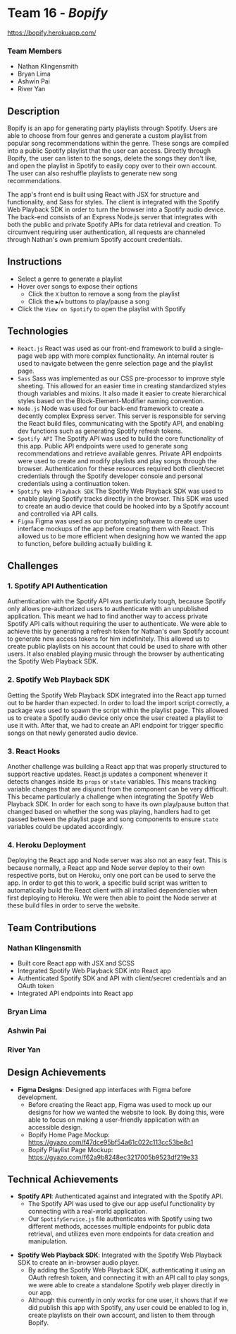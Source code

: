# Team 16 - *Bopify*
https://bopify.herokuapp.com/

### Team Members
* Nathan Klingensmith
* Bryan Lima
* Ashwin Pai
* River Yan

## Description
Bopify is an app for generating party playlists through Spotify. 
Users are able to choose from four genres and generate a custom playlist from popular song recommendations within the genre.
These songs are compiled into a public Spotify playlist that the user can access. Directly through Bopify, the user can listen to the songs, delete the songs they don't like, and open the playlist in Spotify to easily copy over to their own account.
The user can also reshuffle playlists to generate new song recommendations.

The app's front end is built using React with JSX for structure and functionality, and Sass for styles.
The client is integrated with the Spotify Web Playback SDK in order to turn the browser into a Spotify audio device.
The back-end consists of an Express Node.js server that integrates with both the public and private Spotify APIs for data retrieval and creation.
To circumvent requiring user authentication, all requests are channeled through Nathan's own premium Spotify account credentials.

## Instructions
* Select a genre to generate a playlist
* Hover over songs to expose their options
  * Click the `X` button to remove a song from the playlist
  * Click the `▶`/`⏸` buttons to play/pause a song
* Click the `View on Spotify` to open the playlist with Spotify

## Technologies
* `React.js` React was used as our front-end framework to build a single-page web app with more complex functionality. An internal router is used to navigate between the genre selection page and the playlist page. 
* `Sass` Sass was implemented as our CSS pre-processor to improve style sheeting. This allowed for an easier time in creating standardized styles though variables and mixins. It also made it easier to create hierarchical styles based on the Block-Element-Modifier naming convention.
* `Node.js` Node was used for our back-end framework to create a decently complex Express server. This server is responsible for serving the React build files, communicating with the Spotify API, and enabling dev functions such as generating Spotify refresh tokens.
* `Spotify API` The Spotify API was used to build the core functionality of this app. Public API endpoints were used to generate song recommendations and retrieve available genres. Private API endpoints were used to create and modify playlists and play songs through the browser. Authentication for these resources required both client/secret credentials through the Spotify developer console and personal credentials using a continuation token.
* `Spotify Web Playback SDK` The Spotify Web Playback SDK was used to enable playing Spotify tracks directly in the browser. This SDK was used to create an audio device that could be hooked into by a Spotify account and controlled via API calls.
* `Figma` Figma was used as our prototyping software to create user interface mockups of the app before creating them with React. This allowed us to be more efficient when designing how we wanted the app to function, before building actually building it.

## Challenges
### 1. Spotify API Authentication
Authentication with the Spotify API was particularly tough, because Spotify only allows pre-authorized users to authenticate with an unpublished application.
This meant we had to find another way to access private Spotify API calls without requiring the user to authenticate.
We were able to achieve this by generating a refresh token for Nathan's own Spotify account to generate new access tokens for him indefinitely.
This allowed us to create public playlists on his account that could be used to share with other users. It also enabled playing music
through the browser by authenticating the Spotify Web Playback SDK.

### 2. Spotify Web Playback SDK
Getting the Spotify Web Playback SDK integrated into the React app turned out to be harder than expected.
In order to load the import script correctly, a package was used to spawn the script within the playlist page.
This allowed us to create a Spotify audio device only once the user created a playlist to use it with.
After that, we had to create an API endpoint for trigger specific songs on that newly generated audio device. 

### 3. React Hooks
Another challenge was building a React app that was properly structured to support reactive updates.
React.js updates a component whenever it detects changes inside its `props` or `state` variables. This
means tracking variable changes that are disjunct from the component can be very difficult. This became particularly a challenge
when integrating the Spotify Web Playback SDK. In order for each song to have its own play/pause button that changed
based on whether the song was playing, handlers had to get passed between the playlist page and song components to ensure `state` variables could
be updated accordingly.

### 4. Heroku Deployment
Deploying the React app and Node server was also not an easy feat. This is because normally, a React app and Node server deploy to their own respective ports, but on Heroku, only one port can be used to serve the app. In order to get this to work, a specific build script was written to automatically build the React client with all installed dependencies when first deploying to Heroku.
We were then able to point the Node server at these build files in order to serve the website. 

## Team Contributions
### Nathan Klingensmith
* Built core React app with JSX and SCSS
* Integrated Spotify Web Playback SDK into React app
* Authenticated Spotify SDK and API with client/secret credentials and an OAuth token
* Integrated API endpoints into React app

### Bryan Lima

### Ashwin Pai

### River Yan

## Design Achievements
* **Figma Designs**: Designed app interfaces with Figma before development.
  - Before creating the React app, Figma was used to mock up our designs for how we wanted the website to look. By doing this, were able to focus on making a user-friendly application with an accessible design.
  - Bopify Home Page Mockup: https://gyazo.com/f47dce95bf54a61c022c113cc53be8c1
  - Bopify Playlist Page Mockup: https://gyazo.com/f62a9b8248ec3217005b9523df219e33

## Technical Achievements
* **Spotify API**: Authenticated against and integrated with the Spotify API.
    - The Spotify API was used to give our app useful functionality by connecting with a real-world application.
    - Our `SpotifyService.js` file authenticates with Spotify using two different methods, accesses multiple endpoints for public data retrieval, and utilizes even more endpoints for data creation and manipulation.
- **Spotify Web Playback SDK**: Integrated with the Spotify Web Playback SDK to create an in-browser audio player.
  - By adding the Spotify Web Playback SDK, authenticating it using an OAuth refresh token, and connecting it with an API call to play songs, we were able to create a standalone Spotify web player directly in our app.
  - Although this currently in only works for one user, it shows that if we did publish this app with Spotify, any user could be enabled to log in, create playlists on their own account, and listen to them through Bopify.
